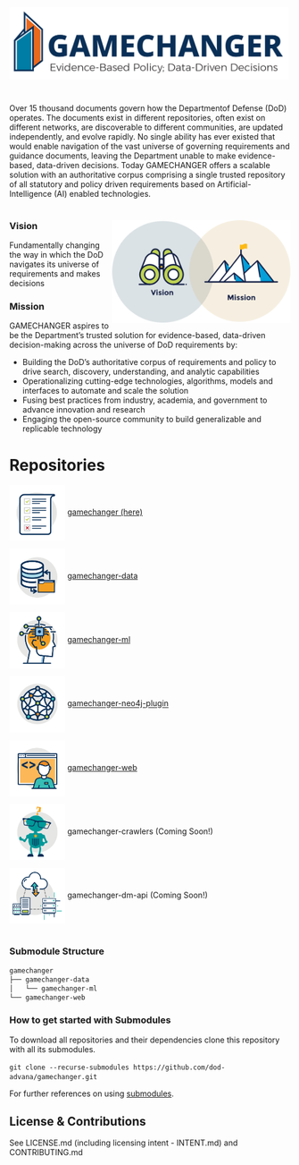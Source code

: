 <img src="./assets/logos/GAMECHANGER-NoPentagon_RGB@3x.png" 
     alt="GC Logo" width="500" >

#
Over 15 thousand documents govern how the Departmentof Defense (DoD) operates. The documents exist in different repositories, often exist on different networks, are discoverable to different communities, are updated independently, and evolve rapidly. No single ability has ever existed that would enable navigation of the vast universe of governing requirements and guidance documents, leaving the Department unable to make evidence-based, data-driven decisions. Today GAMECHANGER offers a scalable solution with an authoritative corpus comprising a single trusted repository of all statutory and policy driven requirements based on Artificial-Intelligence (AI) enabled technologies.

#
<img src="./assets/icons/Brand_Platform.png" align="right"
     alt="Mission Vision Icons" width="320" >

### Vision

Fundamentally changing the way in which the DoD navigates its universe of requirements and makes decisions

### Mission
GAMECHANGER aspires to be the Department’s trusted solution for evidence-based, data-driven decision-making across the universe of DoD requirements by:

- Building the DoD’s authoritative corpus of requirements and policy to drive search, discovery, understanding, and analytic capabilities
- Operationalizing cutting-edge technologies, algorithms, models and interfaces to automate and scale the solution
- Fusing best practices from industry, academia, and government to advance innovation and research
- Engaging the open-source community to build generalizable and replicable technology

# Repositories

<p><img src="./assets/icons/checkmarks.png"
     alt="Checkmarks" width="100" style="vertical-align: middle;" >
<a href="https://github.com/dod-advana/GAMECHANGER">gamechanger (here)</a>
</p> 
<p><img src="./assets/icons/External%20Data%20Upload.png" 
     alt="Data Engineering" width="100" style="vertical-align: middle;">
<a href="https://github.com/dod-advana/gamechanger-data">gamechanger-data</a>
</p> 
<p><img src="./assets/icons/RPA.png" 
     alt="Developer" width="100" style="vertical-align: middle;">
<a href="https://github.com/dod-advana/gamechanger-ml">gamechanger-ml</a>
</p> 
<p><img src="./assets/icons/synergy.png" 
     alt="Neo4J Plugin" width="100" style="vertical-align: middle;">
<a href="https://github.com/dod-advana/gamechanger-neo4j-plugin">gamechanger-neo4j-plugin</a>
</p> 
<p><img src="./assets/icons/Developers.png" 
     alt="Web Application" width="100" style="vertical-align: middle;">
<a href="https://github.com/dod-advana/gamechanger-web">gamechanger-web</a>
</p> 
<p><img src="./assets/icons/chatbot.png" 
     alt="Crawler" width="100" style="vertical-align: middle;">
gamechanger-crawlers (Coming Soon!)
</p> 
<p><img src="./assets/icons/platform.png" 
     alt="Web Application" width="100" style="vertical-align: middle;">
gamechanger-dm-api (Coming Soon!)
</p> 


# 

### Submodule Structure

```
gamechanger
├── gamechanger-data
│   └── gamechanger-ml
└── gamechanger-web
```
### How to get started with Submodules
To download all repositories and their dependencies clone this repository with all its submodules.

`git clone --recurse-submodules https://github.com/dod-advana/gamechanger.git`

For further references on using [submodules](https://git-scm.com/book/en/v2/Git-Tools-Submodules).
## License & Contributions
See LICENSE.md (including licensing intent - INTENT.md) and CONTRIBUTING.md
